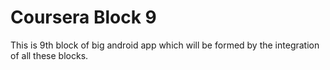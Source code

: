 # Coursera Block 9
This is 9th block of big android app which will be formed by the integration of all these blocks.
